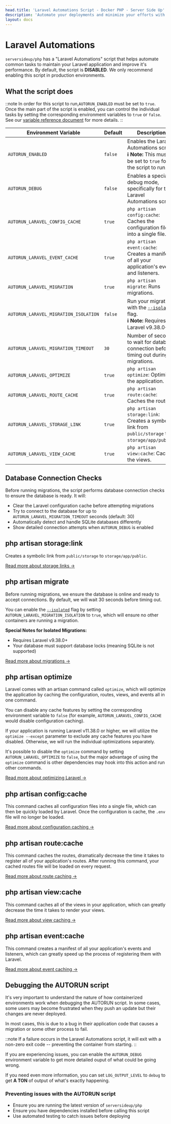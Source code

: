 ```yaml
---
head.title: 'Laravel Automations Script - Docker PHP - Server Side Up'
description: 'Automate your deployments and minimize your efforts with Laravel.'
layout: docs
---
```


# Laravel Automations
`serversideup/php` has a "Laravel Automations" script that helps automate common tasks to maintain your Laravel application and improve it's performance. By default, the script is **DISABLED**. We only recommend enabling this script in production environments.

## What the script does

::note
In order for this script to run,`AUTORUN_ENABLED` must be set to `true`. Once the main part of the script is enabled, you can control the individual tasks by setting the corresponding environment variables to `true` or `false`. See our [variable reference document](/docs/reference/environment-variable-specification) for more details.
::

| Environment Variable | Default | Description |
| -------------------- | -------------- | ----------- |
| `AUTORUN_ENABLED` | `false` | Enables the Laravel Automations script. <br> **ℹ️ Note:** This must be set to `true` for the script to run. |
| `AUTORUN_DEBUG` | `false` | Enables a special debug mode, specifically for the Laravel Automations script. |
| `AUTORUN_LARAVEL_CONFIG_CACHE` | `true` | `php artisan config:cache`: Caches the configuration files into a single file. |
| `AUTORUN_LARAVEL_EVENT_CACHE` | `true` | `php artisan event:cache`: Creates a manifest of all your application's events and listeners. |
| `AUTORUN_LARAVEL_MIGRATION` | `true` | `php artisan migrate`: Runs migrations. |
| `AUTORUN_LARAVEL_MIGRATION_ISOLATION` | `false` | Run your migrations with the [`--isolated`](https://laravel.com/docs/12.x/migrations#running-migrations) flag. <br> **ℹ️ Note:** Requires Laravel v9.38.0+ |
| `AUTORUN_LARAVEL_MIGRATION_TIMEOUT` | `30` | Number of seconds to wait for database connection before timing out during migrations. |
| `AUTORUN_LARAVEL_OPTIMIZE` | `true` | `php artisan optimize`: Optimizes the application. |
| `AUTORUN_LARAVEL_ROUTE_CACHE` | `true` | `php artisan route:cache`: Caches the routes. |
| `AUTORUN_LARAVEL_STORAGE_LINK` | `true` | `php artisan storage:link`: Creates a symbolic link from `public/storage` to `storage/app/public`. |
| `AUTORUN_LARAVEL_VIEW_CACHE` | `true` | `php artisan view:cache`: Caches the views. |

## Database Connection Checks
Before running migrations, the script performs database connection checks to ensure the database is ready. It will:
- Clear the Laravel configuration cache before attempting migrations
- Try to connect to the database for up to `AUTORUN_LARAVEL_MIGRATION_TIMEOUT` seconds (default: 30)
- Automatically detect and handle SQLite databases differently
- Show detailed connection attempts when `AUTORUN_DEBUG` is enabled

## php artisan storage:link
Creates a symbolic link from `public/storage` to `storage/app/public`.

[Read more about storage links →](https://laravel.com/docs/12.x/filesystem#the-public-disk)

## php artisan migrate
Before running migrations, we ensure the database is online and ready to accept connections. By default, we will wait 30 seconds before timing out.

You can enable the [`--isolated`](https://laravel.com/docs/12.x/migrations#running-migrations) flag by setting `AUTORUN_LARAVEL_MIGRATION_ISOLATION` to `true`, which will ensure no other containers are running a migration.

**Special Notes for Isolated Migrations:**
- Requires Laravel v9.38.0+
- Your database must support database locks (meaning SQLite is not supported)

[Read more about migrations →](https://laravel.com/docs/12.x/migrations#running-migrations)

## php artisan optimize
Laravel comes with an artisan command called `optimize`, which will optimize the application by caching the configuration, routes, views, and events all in one command.

You can disable any cache features by setting the corresponding environment variable to `false` (for example, `AUTORUN_LARAVEL_CONFIG_CACHE` would disable configuration caching).

If your application is running Laravel v11.38.0 or higher, we will utilize the `optimize --except` parameter to exclude any cache features you have disabled. Otherwise, we will run the individual optimizations separately.

It's possible to disable the `optimize` command by setting `AUTORUN_LARAVEL_OPTIMIZE` to `false`, but the major advantage of using the `optimize` command is other dependencies may hook into this action and run other commands.

[Read more about optimizing Laravel →](https://laravel.com/docs/12.x/deployment#optimization)

## php artisan config:cache
This command caches all configuration files into a single file, which can then be quickly loaded by Laravel. Once the configuration is cache, the `.env` file will no longer be loaded.

[Read more about configuration caching →](https://laravel.com/docs/12.x/configuration#configuration-caching)

## php artisan route:cache
This command caches the routes, dramatically decrease the time it takes to register all of your application's routes. After running this command, your cached routes file will be loaded on every request.

[Read more about route caching →](https://laravel.com/docs/12.x/routing#route-caching)

## php artisan view:cache
This command caches all of the views in your application, which can greatly decrease the time it takes to render your views.

[Read more about view caching →](https://laravel.com/docs/12.x/views#optimizing-views)

## php artisan event:cache
This command creates a manifest of all your application's events and listeners, which can greatly speed up the process of registering them with Laravel.

[Read more about event caching →](https://laravel.com/docs/12.x/events#event-discovery-in-production)

## Debugging the AUTORUN script
It's very important to understand the nature of how containerized environments work when debugging the AUTORUN script. In some cases, some users may become frustrated when they push an update but their changes are never deployed.

In most cases, this is due to a bug in their application code that causes a migration or some other process to fail.

::note
If a failure occurs in the Laravel Automations script, it will exit with a non-zero exit code -- preventing the container from starting.
::

If you are experiencing issues, you can enable the `AUTORUN_DEBUG` environment variable to get more detailed ouput of what could be going wrong.

If you need even more information, you can set `LOG_OUTPUT_LEVEL` to `debug` to get **A TON** of output of what's exactly happening.

### Preventing issues with the AUTORUN script
- Ensure you are running the latest version of `serversideup/php`
- Ensure you have dependencies installed before calling this script
- Use automated testing to catch issues before deploying